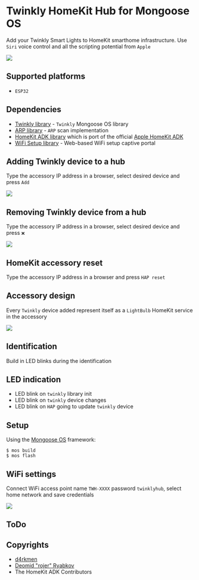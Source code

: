 # Twinkly HomeKit Hub for Mongoose OS

Add your Twinkly Smart Lights to HomeKit smarthome infrastructure. Use `Siri` voice control and all the scripting potential from `Apple`

![](https://github.com/mongoose-os-apps/twinkly-homekit/blob/master/docs/adding.gif)

## Supported platforms

* `ESP32`

## Dependencies 

* [Twinkly library](https://github.com/d4rkmen/twinkly) - `Twinkly` Mongoose OS library
* [ARP library](https://github.com/d4rkmen/arp) - `ARP` scan implementation
* [HomeKit ADK library](https://github.com/mongoose-os-libs/homekit-adk) which is port of the official [Apple HomeKit ADK](https://github.com/Apple/HomeKitADK/)
* [WiFi Setup library](https://github.com/d4rkmen/wifi-setup) - Web-based WiFi setup captive portal

## Adding Twinkly device to a hub

Type the accessory IP address in a browser, select desired device and press `Add`

![](https://github.com/mongoose-os-apps/twinkly-homekit/blob/master/docs/tw-adding.gif)

## Removing Twinkly device from a hub

Type the accessory IP address in a browser, select desired device and press `❌`

![](https://github.com/mongoose-os-apps/twinkly-homekit/blob/master/docs/tw-removing.gif)

## HomeKit accessory reset

Type the accessory IP address in a browser and press `HAP reset`

## Accessory design

Every `Twinkly` device added represent itself as a `LightBulb` HomeKit service in the accessory

![](https://github.com/mongoose-os-apps/twinkly-homekit/blob/master/docs/tw-services.png)

## Identification

Build in LED blinks during the identification

## LED indication

* LED blink on `twinkly` library init
* LED blink on `twinkly` device changes
* LED blink on `HAP` going to update `twinkly` device

## Setup

Using the [Mongoose OS](http://mongoose-os.com) framework:

```
$ mos build
$ mos flash
```

## WiFi settings

Connect WiFi access point name `TWH-XXXX` password `twinklyhub`, select home network and save credentials

![](https://github.com/mongoose-os-apps/twinkly-homekit/blob/master/docs/wifi-setup.gif)

## ToDo

## Copyrights

 * [d4rkmen](https://github.com/d4rkmen)
 * [Deomid "rojer" Ryabkov](https://github.com/rojer)
 * The HomeKit ADK Contributors